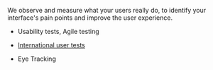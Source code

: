 We observe and measure what your users really do, to identify your interface's pain points and improve the user experience.

* Usability tests, Agile testing

* <a href=international-user-tests>International user tests</a>

* Eye Tracking